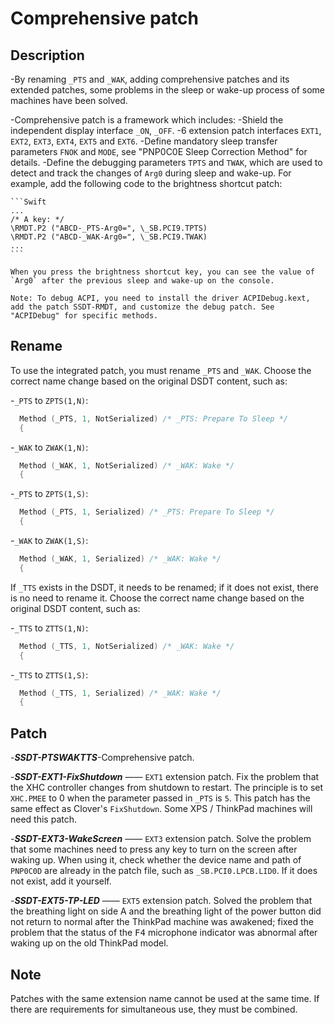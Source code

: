 # Comprehensive patch

## Description

-By renaming `_PTS` and `_WAK`, adding comprehensive patches and its extended patches, some problems in the sleep or wake-up process of some machines have been solved.

-Comprehensive patch is a framework which includes:
  -Shield the independent display interface `_ON`, `_OFF`.
  -6 extension patch interfaces `EXT1`, `EXT2`, `EXT3`, `EXT4`, `EXT5` and `EXT6`.
  -Define mandatory sleep transfer parameters `FNOK` and `MODE`, see "PNP0C0E Sleep Correction Method" for details.
  -Define the debugging parameters `TPTS` and `TWAK`, which are used to detect and track the changes of `Arg0` during sleep and wake-up. For example, add the following code to the brightness shortcut patch:

    ```Swift
    ...
    /* A key: */
    \RMDT.P2 ("ABCD-_PTS-Arg0=", \_SB.PCI9.TPTS)
    \RMDT.P2 ("ABCD-_WAK-Arg0=", \_SB.PCI9.TWAK)
    ...
    ```

    When you press the brightness shortcut key, you can see the value of `Arg0` after the previous sleep and wake-up on the console.

    Note: To debug ACPI, you need to install the driver ACPIDebug.kext, add the patch SSDT-RMDT, and customize the debug patch. See "ACPIDebug" for specific methods.

## Rename

To use the integrated patch, you must rename `_PTS` and `_WAK`. Choose the correct name change based on the original DSDT content, such as:

-`_PTS` to `ZPTS(1,N)`:

  ```Swift
    Method (_PTS, 1, NotSerialized) /* _PTS: Prepare To Sleep */
    {
  ```

-`_WAK` to `ZWAK(1,N)`:

  ```Swift
    Method (_WAK, 1, NotSerialized) /* _WAK: Wake */
    {
  ```

-`_PTS` to `ZPTS(1,S)`:

  ```Swift
    Method (_PTS, 1, Serialized) /* _PTS: Prepare To Sleep */
    {
  ```

-`_WAK` to `ZWAK(1,S)`:

  ```Swift
    Method (_WAK, 1, Serialized) /* _WAK: Wake */
    {
  ```

If `_TTS` exists in the DSDT, it needs to be renamed; if it does not exist, there is no need to rename it. Choose the correct name change based on the original DSDT content, such as:

-`_TTS` to `ZTTS(1,N)`:

  ```Swift
    Method (_TTS, 1, NotSerialized) /* _WAK: Wake */
    {
  ```

-`_TTS` to `ZTTS(1,S)`:

  ```Swift
    Method (_TTS, 1, Serialized) /* _WAK: Wake */
    {
  ```


## Patch

-***SSDT-PTSWAKTTS***-Comprehensive patch.

-***SSDT-EXT1-FixShutdown*** —— `EXT1` extension patch. Fix the problem that the XHC controller changes from shutdown to restart. The principle is to set `XHC.PMEE` to 0 when the parameter passed in `_PTS` is `5`. This patch has the same effect as Clover's `FixShutdown`. Some XPS / ThinkPad machines will need this patch.

-***SSDT-EXT3-WakeScreen*** —— `EXT3` extension patch. Solve the problem that some machines need to press any key to turn on the screen after waking up. When using it, check whether the device name and path of `PNP0C0D` are already in the patch file, such as `_SB.PCI0.LPCB.LID0`. If it does not exist, add it yourself.

-***SSDT-EXT5-TP-LED*** —— `EXT5` extension patch. Solved the problem that the breathing light on side A and the breathing light of the power button did not return to normal after the ThinkPad machine was awakened; fixed the problem that the status of the <kbd>F4</kbd> microphone indicator was abnormal after waking up on the old ThinkPad model.

## Note

Patches with the same extension name cannot be used at the same time. If there are requirements for simultaneous use, they must be combined.
